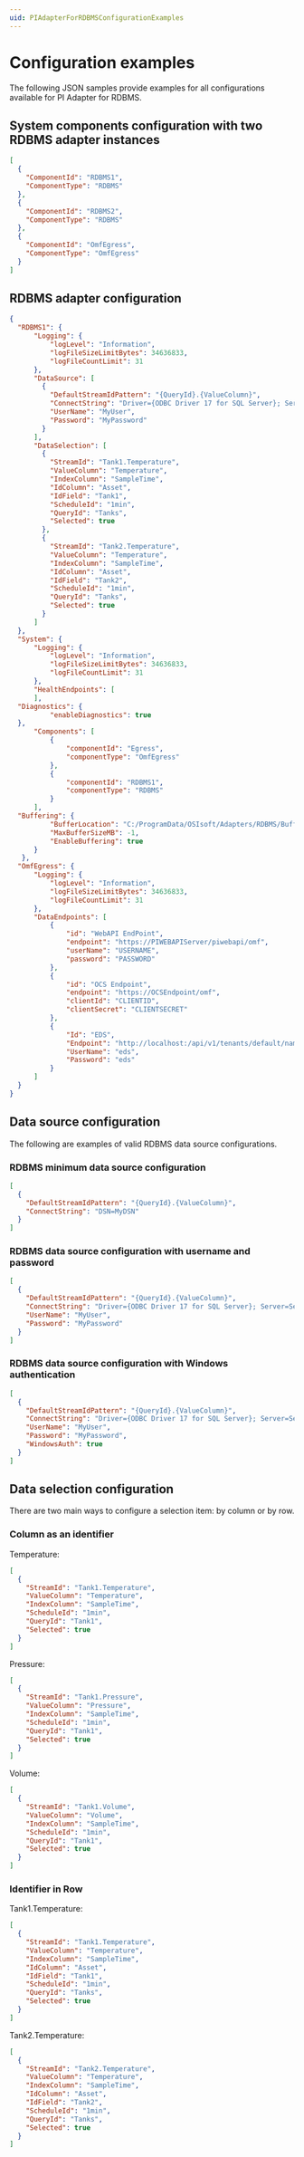 ```yaml
---
uid: PIAdapterForRDBMSConfigurationExamples
---
```


# Configuration examples

The following JSON samples provide examples for all configurations available for PI Adapter for RDBMS.

## System components configuration with two RDBMS adapter instances

```json
[
  {
    "ComponentId": "RDBMS1",
    "ComponentType": "RDBMS"
  },
  {
    "ComponentId": "RDBMS2",
    "ComponentType": "RDBMS"
  },
  {
    "ComponentId": "OmfEgress",
    "ComponentType": "OmfEgress"
  }
]

```

## RDBMS adapter configuration

```json
{
  "RDBMS1": {
      "Logging": {
          "logLevel": "Information",
          "logFileSizeLimitBytes": 34636833,
          "logFileCountLimit": 31
      },
      "DataSource": [
        {
          "DefaultStreamIdPattern": "{QueryId}.{ValueColumn}",
          "ConnectString": "Driver={ODBC Driver 17 for SQL Server}; Server=ServerName\\SQLEXPRESS; UID=[username]; PWD=[password]",
          "UserName": "MyUser",
          "Password": "MyPassword"
        }
      ],
      "DataSelection": [
        {
          "StreamId": "Tank1.Temperature",
          "ValueColumn": "Temperature",
          "IndexColumn": "SampleTime",
          "IdColumn": "Asset",
          "IdField": "Tank1",
          "ScheduleId": "1min",
          "QueryId": "Tanks",
          "Selected": true
        },
        {
          "StreamId": "Tank2.Temperature",
          "ValueColumn": "Temperature",
          "IndexColumn": "SampleTime",
          "IdColumn": "Asset",
          "IdField": "Tank2",
          "ScheduleId": "1min",
          "QueryId": "Tanks",
          "Selected": true
        }
      ]
  },
  "System": {
      "Logging": {
          "logLevel": "Information",
          "logFileSizeLimitBytes": 34636833,
          "logFileCountLimit": 31
      },
      "HealthEndpoints": [
      ],
  "Diagnostics": {
          "enableDiagnostics": true
  },
      "Components": [
          {
              "componentId": "Egress",
              "componentType": "OmfEgress"
          },
          {
              "componentId": "RDBMS1",
              "componentType": "RDBMS"
          }
      ],
  "Buffering": {
          "BufferLocation": "C:/ProgramData/OSIsoft/Adapters/RDBMS/Buffers",
          "MaxBufferSizeMB": -1,
          "EnableBuffering": true
      }
   },
  "OmfEgress": {
      "Logging": {
          "logLevel": "Information",
          "logFileSizeLimitBytes": 34636833,
          "logFileCountLimit": 31
      },
      "DataEndpoints": [
          {
              "id": "WebAPI EndPoint",
              "endpoint": "https://PIWEBAPIServer/piwebapi/omf",
              "userName": "USERNAME",
              "password": "PASSWORD"
          },
          {
              "id": "OCS Endpoint",
              "endpoint": "https://OCSEndpoint/omf",
              "clientId": "CLIENTID",
              "clientSecret": "CLIENTSECRET"
          },
          {
              "Id": "EDS",
              "Endpoint": "http://localhost:/api/v1/tenants/default/namespaces/default/omf",
              "UserName": "eds",
              "Password": "eds"
          }
      ]
  }
}
```

## Data source configuration

The following are examples of valid RDBMS data source configurations.

### RDBMS minimum data source configuration

```json
[
  {
    "DefaultStreamIdPattern": "{QueryId}.{ValueColumn}",
    "ConnectString": "DSN=MyDSN"
  }
]
```

### RDBMS data source configuration with username and password

```json
[
  {
    "DefaultStreamIdPattern": "{QueryId}.{ValueColumn}",
    "ConnectString": "Driver={ODBC Driver 17 for SQL Server}; Server=ServerName\\SQLEXPRESS; UID=[username]; PWD=[password]",
    "UserName": "MyUser",
    "Password": "MyPassword"
  }
]
```

### RDBMS data source configuration with Windows authentication

```json
[
  {
    "DefaultStreamIdPattern": "{QueryId}.{ValueColumn}",
    "ConnectString": "Driver={ODBC Driver 17 for SQL Server}; Server=ServerName\\SQLEXPRESS; trusted_connection=yes",
    "UserName": "MyUser",
    "Password": "MyPassword",
    "WindowsAuth": true
  }
]
```

## Data selection configuration

There are two main ways to configure a selection item: by column or by row.

### Column as an identifier

Temperature:

```json
[
  {
    "StreamId": "Tank1.Temperature",
    "ValueColumn": "Temperature",
    "IndexColumn": "SampleTime",
    "ScheduleId": "1min",
    "QueryId": "Tank1",
    "Selected": true
  }
]
```

Pressure:

```json
[
  {
    "StreamId": "Tank1.Pressure",
    "ValueColumn": "Pressure",
    "IndexColumn": "SampleTime",
    "ScheduleId": "1min",
    "QueryId": "Tank1",
    "Selected": true
  }
]
```

Volume:

```json
[
  {
    "StreamId": "Tank1.Volume",
    "ValueColumn": "Volume",
    "IndexColumn": "SampleTime",
    "ScheduleId": "1min",
    "QueryId": "Tank1",
    "Selected": true
  }
]
```

### Identifier in Row

Tank1.Temperature:

```json
[
  {
    "StreamId": "Tank1.Temperature",
    "ValueColumn": "Temperature",
    "IndexColumn": "SampleTime",
    "IdColumn": "Asset",
    "IdField": "Tank1",
    "ScheduleId": "1min",
    "QueryId": "Tanks",
    "Selected": true
  }
]
```

Tank2.Temperature:

```json
[
  {
    "StreamId": "Tank2.Temperature",
    "ValueColumn": "Temperature",
    "IndexColumn": "SampleTime",
    "IdColumn": "Asset",
    "IdField": "Tank2",
    "ScheduleId": "1min",
    "QueryId": "Tanks",
    "Selected": true
  }
]
```
